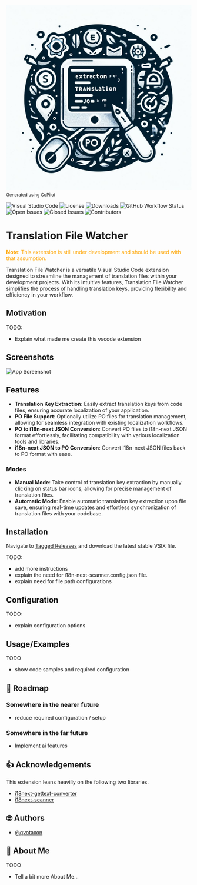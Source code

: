 ![Logo](./logo.jpg)
<small>Generated using CoPilot</small>

![Visual Studio Code](https://img.shields.io/badge/VS%20Code-^1.61.0-blue.svg)
![License](https://img.shields.io/badge/License-MIT-blue.svg)
![Downloads](https://img.shields.io/visual-studio-marketplace/d/qvotaxon.translation-file-watcher.svg)
![GitHub Workflow Status](https://img.shields.io/github/workflow/status/qvotaxon/translation-file-watcher/release)
![Open Issues](https://img.shields.io/github/issues/qvotaxon/translation-file-watcher)
![Closed Issues](https://img.shields.io/github/issues-closed/qvotaxon/translation-file-watcher)
![Contributors](https://img.shields.io/github/contributors/qvotaxon/translation-file-watcher)

# Translation File Watcher

<span style="color:orange;">**Note**: This extension is still under development and should be used with that assumption.</span>

Translation File Watcher is a versatile Visual Studio Code extension designed to streamline the management of translation files within your development projects. With its intuitive features, Translation File Watcher simplifies the process of handling translation keys, providing flexibility and efficiency in your workflow.

## Motivation

TODO:

- Explain what made me create this vscode extension

## Screenshots

![App Screenshot](https://via.placeholder.com/468x300?text=App+Screenshot+Here)

## Features

- **Translation Key Extraction**: Easily extract translation keys from code files, ensuring accurate localization of your application.
- **PO File Support**: Optionally utilize PO files for translation management, allowing for seamless integration with existing localization workflows.
- **PO to i18n-next JSON Conversion**: Convert PO files to i18n-next JSON format effortlessly, facilitating compatibility with various localization tools and libraries.
- **i18n-next JSON to PO Conversion**: Convert i18n-next JSON files back to PO format with ease.

### Modes

- **Manual Mode**: Take control of translation key extraction by manually clicking on status bar icons, allowing for precise management of translation files.
- **Automatic Mode**: Enable automatic translation key extraction upon file save, ensuring real-time updates and effortless synchronization of translation files with your codebase.

## Installation

Navigate to [Tagged Releases](https://github.com/qvotaxon/translation-file-watcher/tags) and download the latest stable VSIX file.

TODO:

- add more instructions
- explain the need for i18n-next-scanner.config.json file.
- explain need for file path configurations

## Configuration

TODO:

- explain configuration options

## Usage/Examples

TODO

- show code samples and required configuration

## 🚧 Roadmap

### Somewhere in the nearer future

- reduce required configuration / setup

### Somewhere in the far future

- Implement ai features

## 👍 Acknowledgements

This extension leans heaviliy on the following two libraries.

- [i18next-gettext-converter](https://github.com/i18next/i18next-gettext-converter)
- [i18next-scanner](https://github.com/i18next/i18next-scanner)

## 🤓 Authors

- [@qvotaxon](https://www.github.com/qvotaxon)

## 🚀 About Me

TODO

- Tell a bit more About Me...
